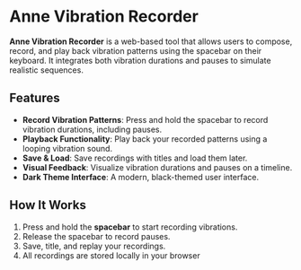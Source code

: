 # Anne Vibration Recorder

**Anne Vibration Recorder** is a web-based tool that allows users to compose, record, and play back vibration patterns using the spacebar on their keyboard. It integrates both vibration durations and pauses to simulate realistic sequences.

## Features

- **Record Vibration Patterns**: Press and hold the spacebar to record vibration durations, including pauses.
- **Playback Functionality**: Play back your recorded patterns using a looping vibration sound.
- **Save & Load**: Save recordings with titles and load them later.
- **Visual Feedback**: Visualize vibration durations and pauses on a timeline.
- **Dark Theme Interface**: A modern, black-themed user interface.

## How It Works

1.  Press and hold the **spacebar** to start recording vibrations.
2.  Release the spacebar to record pauses.
3.  Save, title, and replay your recordings.
4.  All recordings are stored locally in your browser
